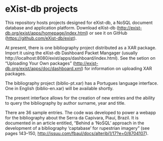 # eXist-db projects

This repository hosts projects designed for eXist-db, a NoSQL document database and application platform. Download eXist-db (http://exist-db.org/exist/apps/homepage/index.html) or see it on GitHub (https://github.com/eXist-db/exist).

At present, there is one bibliography project distributed as a XAR package. Import it using the eXist-db Dashboard Packet Mangager (usually http://localhost:8080/exist/apps/dashboard/index.html). See the setion on “Uploading Your Own packages” (http://exist-db.org/exist/apps/doc/dashboard.xml) for information on uploading XAR packages.

The bibliography project (biblio-pt.xar) has a Portugues language interface. One in English (biblio-en.xar) will be available shortly.

The present interface allows for the creation of new entries and the ability to query the bibliography by author surname, year and title.

There are 36 sample entries. The code was developed to  power a webapp for the bibliography about the Serra da Capivara, Piauí, Brazil. It is documented in an article entitled, “Behind a ‘NoSQL’ approach in the development of a bibliography ‘captabase’ for rupestrian imagery” (see pages 143–150,  http://issuu.com/fbaul/docs/alteribi1/17?e=0/8704107).
